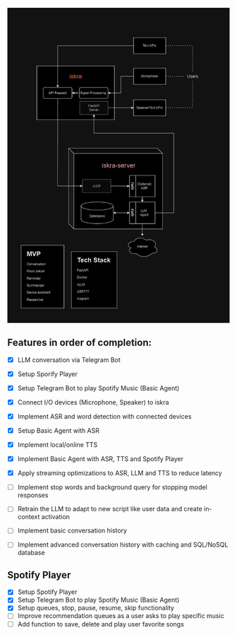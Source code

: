 ![overview](images/overview.jpg) 

## Features in order of completion:
- [x] LLM conversation via Telegram Bot
- [x] Setup Sporify Player
- [X] Setup Telegram Bot to play Spotify Music (Basic Agent)
- [X] Connect I/O devices (Microphone, Speaker) to iskra
- [X] Implement ASR and word detection with connected devices
- [X] Setup Basic Agent with ASR
- [X] Implement local/online TTS
- [X] Implement Basic Agent with ASR, TTS and Spotify Player
- [X] Apply streaming optimizations to ASR, LLM and TTS to reduce latency
- [ ] Implement stop words and background query for stopping model responses
- [ ] Retrain the LLM to adapt to new script like user data and create in-context activation
- [ ] Implement basic conversation history
- [ ] Implement advanced conversation history with caching and SQL/NoSQL database


## Spotify Player
- [X] Setup Spotify Player
- [X] Setup Telegram Bot to play Spotify Music (Basic Agent)
- [X] Setup queues, stop, pause, resume, skip functionality
- [ ] Improve recommendation queues as a user asks to play specific music
- [ ] Add function to save, delete and play user favorite songs
